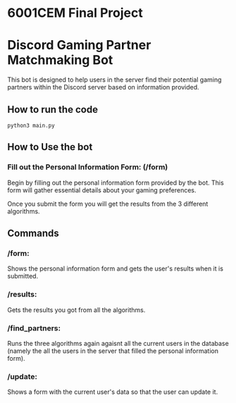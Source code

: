 # 6001CEM Final Project

# Discord Gaming Partner Matchmaking Bot

This bot is designed to help users in the server find their potential gaming partners within the Discord server based on information provided.

## How to run the code
    python3 main.py

## How to Use the bot
### Fill out the Personal Information Form: (/form)
Begin by filling out the personal information form provided by the bot. This form will gather essential details about your gaming preferences.

Once you submit the form you will get the results from the 3 different algorithms.


## Commands

### /form:
Shows the personal information form and gets the user's results when it is submitted.

### /results: 
Gets the results you got from all the algorithms. 

### /find_partners:
Runs the three algorithms again agaisnt all the current users in the database (namely the all the users in the server that filled the personal information form).

### /update:
Shows a form with the current user's data so that the user can update it.
